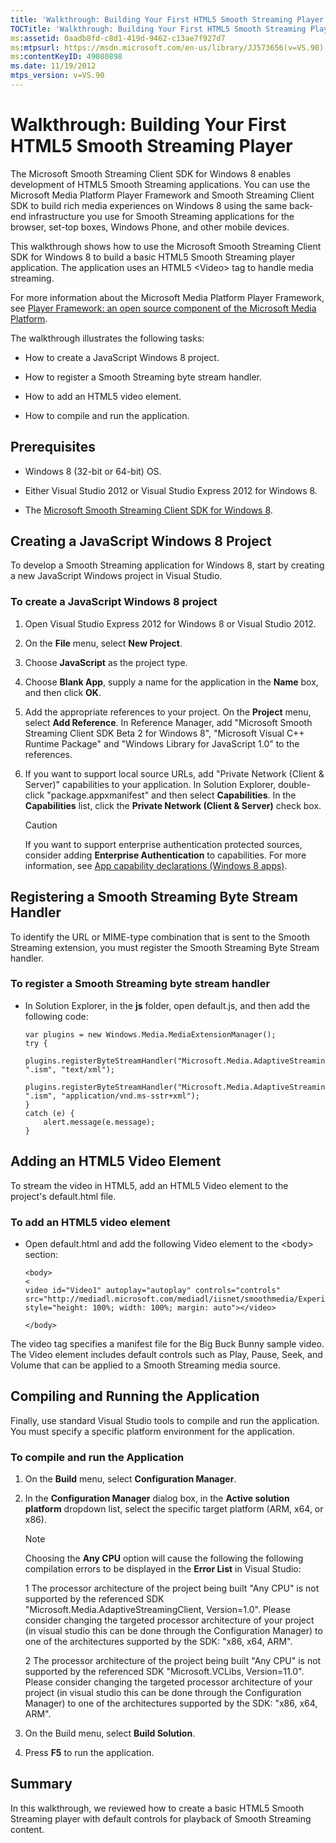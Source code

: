 ```yaml
---
title: 'Walkthrough: Building Your First HTML5 Smooth Streaming Player'
TOCTitle: 'Walkthrough: Building Your First HTML5 Smooth Streaming Player'
ms:assetid: 0aadb8fd-c8d1-419d-9462-c13ae7f927d7
ms:mtpsurl: https://msdn.microsoft.com/en-us/library/JJ573656(v=VS.90)
ms:contentKeyID: 49080898
ms.date: 11/19/2012
mtps_version: v=VS.90
---
```


# Walkthrough: Building Your First HTML5 Smooth Streaming Player

The Microsoft Smooth Streaming Client SDK for Windows 8 enables development of HTML5 Smooth Streaming applications. You can use the Microsoft Media Platform Player Framework and Smooth Streaming Client SDK to build rich media experiences on Windows 8 using the same back-end infrastructure you use for Smooth Streaming applications for the browser, set-top boxes, Windows Phone, and other mobile devices.

This walkthrough shows how to use the Microsoft Smooth Streaming Client SDK for Windows 8 to build a basic HTML5 Smooth Streaming player application. The application uses an HTML5 \<Video\> tag to handle media streaming.

For more information about the Microsoft Media Platform Player Framework, see [Player Framework: an open source component of the Microsoft Media Platform](http://playerframework.codeplex.com/).

The walkthrough illustrates the following tasks:

  - How to create a JavaScript Windows 8 project.

  - How to register a Smooth Streaming byte stream handler.

  - How to add an HTML5 video element.

  - How to compile and run the application.

## Prerequisites

  - Windows 8 (32-bit or 64-bit) OS.

  - Either Visual Studio 2012 or Visual Studio Express 2012 for Windows 8.

  - The [Microsoft Smooth Streaming Client SDK for Windows 8](https://go.microsoft.com/fwlink/?linkid=246146&clcid=0x409).

## Creating a JavaScript Windows 8 Project

To develop a Smooth Streaming application for Windows 8, start by creating a new JavaScript Windows project in Visual Studio.

### To create a JavaScript Windows 8 project

1.  Open Visual Studio Express 2012 for Windows 8 or Visual Studio 2012.

2.  On the **File** menu, select **New Project**.

3.  Choose **JavaScript** as the project type.

4.  Choose **Blank App**, supply a name for the application in the **Name** box, and then click **OK**.

5.  Add the appropriate references to your project. On the **Project** menu, select **Add Reference**. In Reference Manager, add "Microsoft Smooth Streaming Client SDK Beta 2 for Windows 8", "Microsoft Visual C++ Runtime Package" and "Windows Library for JavaScript 1.0" to the references.

6.  If you want to support local source URLs, add "Private Network (Client & Server)" capabilities to your application. In Solution Explorer, double-click "package.appxmanifest" and then select **Capabilities**. In the **Capabilities** list, click the **Private Network (Client & Server)** check box.
    
    > [!CAUTION]  
	> If you want to support enterprise authentication protected sources, consider adding **Enterprise Authentication** to capabilities. For more information, see [App capability declarations (Windows 8 apps)](https://msdn.microsoft.com/library/windows/apps/hh464936.aspx).

## Registering a Smooth Streaming Byte Stream Handler

To identify the URL or MIME-type combination that is sent to the Smooth Streaming extension, you must register the Smooth Streaming Byte Stream handler.

### To register a Smooth Streaming byte stream handler

  - In Solution Explorer, in the **js** folder, open default.js, and then add the following code:
    
        var plugins = new Windows.Media.MediaExtensionManager();
        try {
            plugins.registerByteStreamHandler("Microsoft.Media.AdaptiveStreaming.SmoothByteStreamHandler", ".ism", "text/xml");
            plugins.registerByteStreamHandler("Microsoft.Media.AdaptiveStreaming.SmoothByteStreamHandler", ".ism", "application/vnd.ms-sstr+xml");
        }
        catch (e) {
            alert.message(e.message);
        }

## Adding an HTML5 Video Element

To stream the video in HTML5, add an HTML5 Video element to the project's default.html file.

### To add an HTML5 video element

  - Open default.html and add the following Video element to the \<body\> section:
    
        <body>
        <
        video id="Video1" autoplay="autoplay" controls="controls" src="http://mediadl.microsoft.com/mediadl/iisnet/smoothmedia/Experience/BigBuckBunny_720p.ism/Manifest" style="height: 100%; width: 100%; margin: auto"></video>
        
        </body>

The video tag specifies a manifest file for the Big Buck Bunny sample video. The Video element includes default controls such as Play, Pause, Seek, and Volume that can be applied to a Smooth Streaming media source.

## Compiling and Running the Application

Finally, use standard Visual Studio tools to compile and run the application. You must specify a specific platform environment for the application.

### To compile and run the Application

1. On the **Build** menu, select **Configuration Manager**.

2. In the **Configuration Manager** dialog box, in the **Active solution platform** dropdown list, select the specific target platform (ARM, x64, or x86).
    
   > [!NOTE]
   > <p>Choosing the <strong>Any CPU</strong> option will cause the following the following compilation errors to be displayed in the <strong>Error List</strong> in Visual Studio:</p>
   > <p>1 The processor architecture of the project being built &quot;Any CPU&quot; is not supported by the referenced SDK &quot;Microsoft.Media.AdaptiveStreamingClient, Version=1.0&quot;. Please consider changing the targeted processor architecture of your project (in visual studio this can be done through the Configuration Manager) to one of the architectures supported by the SDK: &quot;x86, x64, ARM&quot;.</p>
   > <p>2 The processor architecture of the project being built &quot;Any CPU&quot; is not supported by the referenced SDK &quot;Microsoft.VCLibs, Version=11.0&quot;. Please consider changing the targeted processor architecture of your project (in visual studio this can be done through the Configuration Manager) to one of the architectures supported by the SDK: &quot;x86, x64, ARM&quot;.</p>

3. On the Build menu, select **Build Solution**.

4. Press **F5** to run the application.

## Summary

In this walkthrough, we reviewed how to create a basic HTML5 Smooth Streaming player with default controls for playback of Smooth Streaming content.

